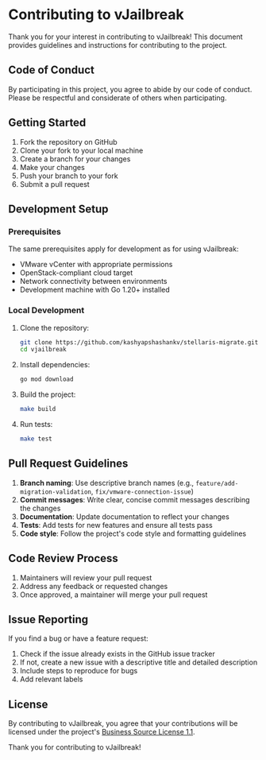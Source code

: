 # Contributing to vJailbreak

Thank you for your interest in contributing to vJailbreak! This document provides guidelines and instructions for contributing to the project.

## Code of Conduct

By participating in this project, you agree to abide by our code of conduct. Please be respectful and considerate of others when participating.

## Getting Started

1. Fork the repository on GitHub
2. Clone your fork to your local machine
3. Create a branch for your changes
4. Make your changes
5. Push your branch to your fork
6. Submit a pull request

## Development Setup

### Prerequisites

The same prerequisites apply for development as for using vJailbreak:

- VMware vCenter with appropriate permissions
- OpenStack-compliant cloud target 
- Network connectivity between environments
- Development machine with Go 1.20+ installed

### Local Development

1. Clone the repository:
   ```bash
   git clone https://github.com/kashyapshashankv/stellaris-migrate.git
   cd vjailbreak
   ```

2. Install dependencies:
   ```bash
   go mod download
   ```

3. Build the project:
   ```bash
   make build
   ```

4. Run tests:
   ```bash
   make test
   ```

## Pull Request Guidelines

1. **Branch naming**: Use descriptive branch names (e.g., `feature/add-migration-validation`, `fix/vmware-connection-issue`)
2. **Commit messages**: Write clear, concise commit messages describing the changes
3. **Documentation**: Update documentation to reflect your changes
4. **Tests**: Add tests for new features and ensure all tests pass
5. **Code style**: Follow the project's code style and formatting guidelines

## Code Review Process

1. Maintainers will review your pull request
2. Address any feedback or requested changes
3. Once approved, a maintainer will merge your pull request

## Issue Reporting

If you find a bug or have a feature request:

1. Check if the issue already exists in the GitHub issue tracker
2. If not, create a new issue with a descriptive title and detailed description
3. Include steps to reproduce for bugs
4. Add relevant labels

## License

By contributing to vJailbreak, you agree that your contributions will be licensed under the project's [Business Source License 1.1](LICENSE).

Thank you for contributing to vJailbreak!
